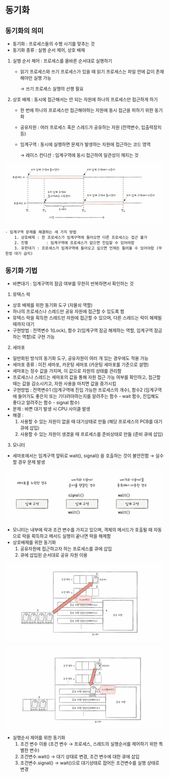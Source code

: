# 동기화

## 동기화의 의미

- 동기화         : 프로세스들의 수행 시기를 맞추는 것
- 동기화 종류 : 실행 순서 제어, 상호 배제

1. 실행 순서 제어 : 프로세스를 올바른 순서대로 실행하기
    - 읽기 프로세스와 쓰기 프로세스가 있을 때 읽기 프로세스는 파일 안에 값이 존재해야만 실행 가능

      → 쓰기 프로세스 실행의 선행 필요


1. 상호 배제 : 동시에 접근해서는 안 되는 자원에 하나의 프로세스만 접근하게 하기
    - 한 번에 하나의 프로세스만 접근해야하는 자원에 동시 접근을 피하기 위한 동기화
    - 공유자원 : 여러 프로세스 혹은 스레드가 공유하는 자원 (전역변수, 입출력장치 등)
    - 임계구역 : 동시에 실행하면 문제가 발생하는 자원에 접근하는 코드 영역

      → 레이스 컨디션 : 임계구역에 동시 접근하여 일관성이 깨지는 것

![img](../image/이승현-image1.png)       

    - 임계구역 문제를 해결하는 세 가지 방법
        1. 상호배제 : 한 프로세스가 임계구역에 들어오면 다른 프로세스는 접근 불가
        2. 진행        : 임계구역에 프로세스가 없으면 진입할 수 있어야함
        3. 유한대기 : 프로세스가 임계구역에 들어오고 싶으면 언제든 들어올 수 있어야함 (무한정 대기 금지)

## 동기화 기법

- 바쁜대기 : 임계구역의 잠금 여부를 무한히 반복하면서 확인하는 것


1. 뮤텍스 락
- 상호 배제를 위한 동기화 도구 (자물쇠 역할)
- 하나의 프로세스나 스레드만 공유 자원에 접근할 수 있도록 함
- 뮤텍스 락을 획득한 스레드만 자원에 접근할 수 있으며, 다른 스레드는 락이 해제될 때까지 대기
- 구현방법 : 전역변수 1(Lock), 함수 2(임계구역 잠금 해제하는 역할, 임계구역 잠금하는 역할)로 구현 가능


2. 세마포
- 일반화된 방식의 동기화 도구, 공유자원이 여러 개 있는 경우에도 적용 가능
- 세마포 종류 : 이진 세마포, 카운팅 세마포 (카운팅 세마포를 기준으로 설명)
- 세마포는 정수 값을 가지며, 이 값으로 자원의 상태를 관리함
- 프로세스나 스레드는 세마포의 값을 통해 자원 접근 가능 여부를 확인하고, 접근할 때는 값을 감소시키고, 자원 사용을 마치면 값을 증가시킴
- 구현방법 : 전역변수1 (임계구역에 진입 가능한 프로세스의 개수), 함수2 (임계구역에 들어가도  좋은지 또는 기다려야하는지를 알려주는 함수 - wait 함수, 진입해도 좋다고 알려주는 함수 - signal 함수)
- 문제 : 바쁜 대기 발생 시 CPU 사이클 발생
- 해결 :
    1. 사용할 수 있는 자원이 없을 때 대기상태로 만듦 (해당 프로세스의 PCB를 대기 큐에 삽입)
    2. 사용할 수 있는 자원이 생겼을 때 프로세스를 준비상태로 만듦 (준비 큐에 삽입)


3. 모니터
- 세마포에서는 임계구역 앞뒤로 wait(), signal() 을 호출하는 것이 불안전함 → 실수할 경우 문제 발생

![img](../image/이승현-image2.png)

- 모니터는 내부에 락과 조건 변수를 가지고 있으며, 객체의 메서드가 호출될 때 자동으로 락을 획득하고 메서드 실행이 끝나면 락을 해제함
- 상호배제를 위한 동기화
    1. 공유자원에 접근하고자 하는 프로세스를 큐에 삽입
    2. 큐에 삽입된 순서대로 공유 자원 이용

![img](../image/이승현-image3.png)

![img](../image/이승현-image4.png)

- 실행순서 제어를 위한 동기화
    1. 조건 변수 이용 (조건 변수 → 프로세스, 스레드의 실행순서를 제어하기 위한 특별한 변수)
    2. 조건변수.wait() → 대기 상태로 변경, 조건 변수에 대한 큐에 삽입
    3. 조건변수.signal() →  wait()으로 대기상태로 접어든 조건변수를 실행 상태로 변경
